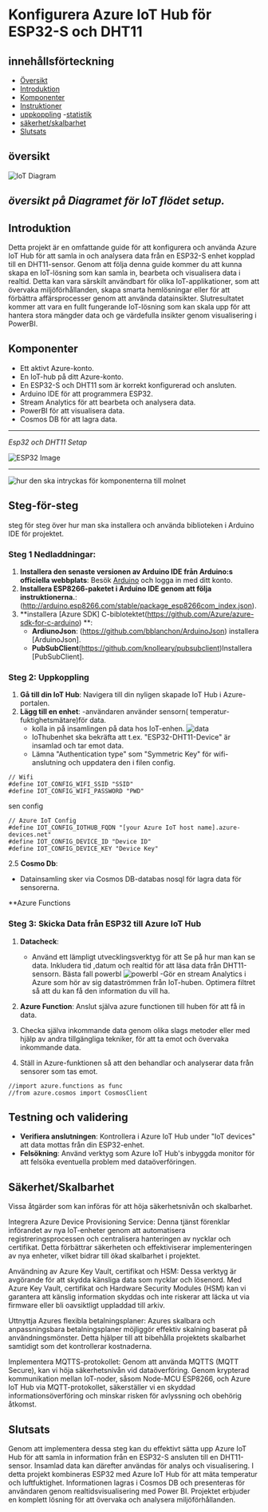 
# Konfigurera Azure IoT Hub för ESP32-S och DHT11

## innehållsförteckning
- [Översikt](#översikt)
- [Introduktion](#Introduktion)
-   [Komponenter](#Komponenter) 
- [Instruktioner](#steg-1-skicka-data-från-esp32-till-azure-iot-hub) 
- [uppkoppling](#uppkoppling) 
-[statistik](#statistik)
- [säkerhet/skalbarhet](#testning-och-validering) 
- [Slutsats](#slutsats)
  
## översikt
![IoT Diagram](./img/iot-diagram.drawio.png)

*översikt på Diagramet för IoT flödet setup.*
--- 

## Introduktion
Detta projekt är en omfattande guide för att konfigurera och använda Azure IoT Hub för att samla in och analysera data från en ESP32-S enhet kopplad till en DHT11-sensor. Genom att följa denna guide kommer du att kunna skapa en IoT-lösning som kan samla in, bearbeta och visualisera data i realtid. Detta kan vara särskilt användbart för olika IoT-applikationer, som att övervaka miljöförhållanden, skapa smarta hemlösningar eller för att förbättra affärsprocesser genom att använda datainsikter. Slutresultatet kommer att vara en fullt fungerande IoT-lösning som kan skala upp för att hantera stora mängder data och ge värdefulla insikter genom visualisering i PowerBI.

## Komponenter
- Ett aktivt Azure-konto.
- En IoT-hub på ditt Azure-konto.
- En ESP32-S och DHT11 som är korrekt konfigurerad och ansluten.
- Arduino IDE för att programmera ESP32.
- Stream Analytics för att bearbeta och analysera data.
- PowerBI för att visualisera data.
- Cosmos DB för att lagra data.
  
---
   *Esp32 och DHT11 Setap* 

![ESP32 Image](./img/esp32bild.png)

---
![hur den ska intryckas för komponenterna till molnet](./img/diagram_presentation.svg) 
## Steg-för-steg
steg för steg över hur man ska installera och använda biblioteken i Arduino IDE för projektet.

### Steg 1 Nedladdningar: 
1. **Installera den senaste versionen av Arduino IDE från Arduino:s officiella webbplats**: Besök [Arduino](https://www.arduino.cc/en/software) och logga in med ditt konto.
2. **Installera ESP8266-paketet i Arduino IDE genom att följa instruktionerna.**:  (http://arduino.esp8266.com/stable/package_esp8266com_index.json). 
3. **installera [Azure SDK] C-biblotektet(https://github.com/Azure/azure-sdk-for-c-arduino) **:
   - **ArdiunoJson**: (https://github.com/bblanchon/ArduinoJson) installera [ArduinoJson].
   - **PubSubClient**(https://github.com/knolleary/pubsubclient)Installera [PubSubClient]. 

### Steg 2: Uppkoppling
1. **Gå till din IoT Hub**: Navigera till din nyligen skapade IoT Hub i Azure-portalen.
2. **Lägg till en enhet**:
   -användaren använder sensorn( temperatur-fuktighetsmätare)för data.
   -  kolla in på insamlingen på data hos IoT-enhen.
     ![data](./img/statistik.png)
   -  IoThubenhet ska bekräfta att t.ex. "ESP32-DHT11-Device" är insamlad och tar emot data.
   - Lämna "Authentication type" som "Symmetric Key"  för wifi-anslutning och uppdatera den i filen config.


```
// Wifi
#define IOT_CONFIG_WIFI_SSID "SSID"
#define IOT_CONFIG_WIFI_PASSWORD "PWD"
```
sen config
```
// Azure IoT Config
#define IOT_CONFIG_IOTHUB_FQDN "[your Azure IoT host name].azure-devices.net"
#define IOT_CONFIG_DEVICE_ID "Device ID"
#define IOT_CONFIG_DEVICE_KEY "Device Key"
```
2.5 **Cosmo Db**:
   - Datainsamling sker via Cosmos DB-databas nosql för lagra data för sensorerna.
   
 **Azure Functions 
### Steg 3: Skicka Data från ESP32 till Azure IoT Hub
1. **Datacheck**:
   - Använd ett lämpligt utvecklingsverktyg för att Se på hur man kan se data. Inkludera tid ,datum och realtid för att läsa data från DHT11-sensorn. Bästa fall powerbl 
   ![powerbl](./img/powerbl.png)
-Gör en stream Analytics i Azure som hör av sig dataströmmen från IoT-huben. Optimera filtret 
så att du kan få den information du vill ha.
  
2. **Azure Function**: Anslut själva azure functionen till huben för att få in data.
3. Checka själva inkommande data genom olika slags metoder eller med hjälp av andra tillgängliga tekniker, för att ta emot och övervaka inkommande data.
4. Ställ in Azure-funktionen så att den behandlar och analyserar data från sensorer som tas emot.
```
//import azure.functions as func
//from azure.cosmos import CosmosClient
```

## Testning och validering
- **Verifiera anslutningen**: Kontrollera i Azure IoT Hub under "IoT devices" att data mottas från din ESP32-enhet.
- **Felsökning**: Använd verktyg som Azure IoT Hub's inbyggda monitor för att felsöka eventuella problem med dataöverföringen.

## Säkerhet/Skalbarhet
Vissa åtgärder som kan införas för att höja säkerhetsnivån och skalbarhet.

Integrera Azure Device Provisioning Service: Denna tjänst förenklar införandet av nya IoT-enheter genom att automatisera registreringsprocessen och centralisera hanteringen av nycklar och certifikat. Detta förbättrar säkerheten och effektiviserar implementeringen av nya enheter, vilket bidrar till ökad skalbarhet i projektet.

Användning av Azure Key Vault, certifikat och HSM: Dessa verktyg är avgörande för att skydda känsliga data som nycklar och lösenord. Med Azure Key Vault, certifikat och Hardware Security Modules (HSM) kan vi garantera att känslig information skyddas och inte riskerar att läcka ut via firmware eller bli oavsiktligt uppladdad till arkiv.

Uttnyttja Azures flexibla betalningsplaner: Azures skalbara och anpassningsbara betalningsplaner möjliggör effektiv skalning baserat på användningsmönster. Detta hjälper till att bibehålla projektets skalbarhet samtidigt som det kontrollerar kostnaderna.

Implementera MQTTS-protokollet: Genom att använda MQTTS (MQTT Secure), kan vi höja säkerhetsnivån vid dataöverföring. Genom krypterad kommunikation mellan IoT-noder, såsom Node-MCU ESP8266, och Azure IoT Hub via MQTT-protokollet, säkerställer vi en skyddad informationsöverföring och minskar risken för avlyssning och obehörig åtkomst.


## Slutsats
Genom att implementera dessa steg kan du effektivt sätta upp Azure IoT Hub för att samla in information från en ESP32-S ansluten till en DHT11-sensor. Insamlad data kan därefter användas för analys och visualisering. I detta projekt kombineras ESP32 med Azure IoT Hub för att mäta temperatur och luftfuktighet. Informationen lagras i Cosmos DB och presenteras för användaren genom realtidsvisualisering med Power BI. Projektet erbjuder en komplett lösning för att övervaka och analysera miljöförhållanden.


